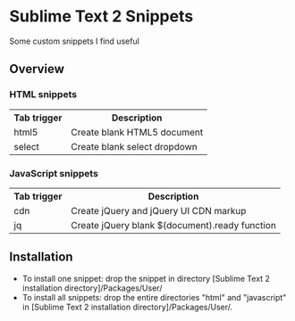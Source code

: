 # Sublime Text 2 Snippets

Some custom snippets I find useful

## Overview

### HTML snippets
<table>
	<tr><th>Tab trigger</th>
	<th>Description</th></tr>
	<tr><td>html5</td>
	<td>Create blank HTML5 document</td></tr>
	<tr><td>select</td>
	<td>Create blank select dropdown</td></tr>
</table>

### JavaScript snippets
<table>
	<tr><th>Tab trigger</th>
	<th>Description</th></tr>
	<tr><td>cdn</td>
	<td>Create jQuery and jQuery UI CDN markup</td></tr>
	<tr><td>jq</td>
	<td>Create jQuery blank $(document).ready function</td></tr>
</table>

## Installation
- To install one snippet: drop the snippet in directory [Sublime Text 2 installation directory]/Packages/User/
- To install all snippets: drop the entire directories "html" and "javascript" in [Sublime Text 2 installation directory]/Packages/User/.
